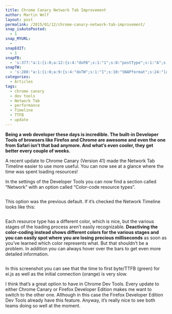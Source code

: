```yaml
---
title: Chrome Canary Network Tab Improvement
author: Martin Wolf
layout: post
permalink: /2015/01/12/chrome-canary-network-tab-improvement/
snap_isAutoPosted:
  - 1
snap_MYURL:
  - 
snapEdIT:
  - 1
snapFB:
  - 's:377:"a:1:{i:0;a:12:{s:4:"doFB";s:1:"1";s:8:"postType";s:1:"A";s:10:"AttachPost";s:1:"2";s:10:"SNAPformat";s:35:"New post on MartinWolf.org: %TITLE%";s:9:"isAutoImg";s:1:"A";s:8:"imgToUse";s:0:"";s:9:"isAutoURL";s:1:"A";s:8:"urlToUse";s:0:"";s:11:"isPrePosted";s:1:"1";s:8:"isPosted";s:1:"1";s:4:"pgID";s:31:"711305895599362_832446166818667";s:5:"pDate";s:19:"2015-01-12 07:47:50";}}";'
snapTW:
  - 's:280:"a:1:{i:0;a:9:{s:4:"doTW";s:1:"1";s:10:"SNAPformat";s:24:"[Article] %TITLE%: %URL%";s:8:"attchImg";s:1:"0";s:9:"isAutoImg";s:1:"A";s:8:"imgToUse";s:0:"";s:11:"isPrePosted";s:1:"1";s:8:"isPosted";s:1:"1";s:4:"pgID";s:18:"554545242016600064";s:5:"pDate";s:19:"2015-01-12 07:47:43";}}";'
categories:
  - Articles
tags:
  - chrome canary
  - dev tools
  - Network Tab
  - performance
  - Timeline
  - TTFB
  - update
---
```

**Being a web developer these days is incredible. The built-in Developer Tools of browsers like Firefox and Chrome are awesome and even the one from Safari isn&#8217;t that bad anymore. And what&#8217;s even cooler, they get better every couple of weeks.**

A recent update to Chrome Canary (Version 41) made the Network Tab Timeline easier to use more useful. You can now see at a glance where the time was spent loading resources!

<!--more-->

In the settings of the Developer Tools you can now find a section called &#8220;Network&#8221; with an option called &#8220;Color-code resource types&#8221;.

<img class="alignnone size-full wp-image-3352" srcset="http://martinwolf.org/wp-content/uploads/2015/01/settings.png 710w, http://martinwolf.org/wp-content/uploads/2015/01/settings.png 1420w, http://martinwolf.org/wp-content/uploads/2015/01/settings.png 360w, http://martinwolf.org/wp-content/uploads/2015/01/settings.png 720w, http://martinwolf.org/wp-content/uploads/2015/01/settings.png 280w, http://martinwolf.org/wp-content/uploads/2015/01/settings.png 560w" sizes="(max-width: 640px) calc(100vw - 4rem), (max-width: 900px) calc(((100vw - 2rem) * 0.666) - 2rem), 710px" /> 

This option was the previous default. If it&#8217;s checked the Network Timeline looks like this:

<img class="alignnone size-full wp-image-3353" srcset="http://martinwolf.org/wp-content/uploads/2015/01/before-710x765.png 710w, http://martinwolf.org/wp-content/uploads/2015/01/before.png 1420w, http://martinwolf.org/wp-content/uploads/2015/01/before-360x388.png 360w, http://martinwolf.org/wp-content/uploads/2015/01/before-720x776.png 720w, http://martinwolf.org/wp-content/uploads/2015/01/before-280x302.png 280w, http://martinwolf.org/wp-content/uploads/2015/01/before-560x603.png 560w" sizes="(max-width: 640px) calc(100vw - 4rem), (max-width: 900px) calc(((100vw - 2rem) * 0.666) - 2rem), 710px" /> 

Each resource type has a different color, which is nice, but the various stages of the loading process aren&#8217;t easily recognizable. **Deactiving the color-coding instead shows different colors for the various stages and you can easily spot where you are losing precious milliseconds** as soon as you&#8217;ve learned which color represents what. But that shouldn&#8217;t be a problem. In addition you can always hover over the bars to get even more detailed information.

<img class="alignnone size-full wp-image-3354" srcset="http://martinwolf.org/wp-content/uploads/2015/01/after-710x765.png 710w, http://martinwolf.org/wp-content/uploads/2015/01/after.png 1420w, http://martinwolf.org/wp-content/uploads/2015/01/after-360x388.png 360w, http://martinwolf.org/wp-content/uploads/2015/01/after-720x776.png 720w, http://martinwolf.org/wp-content/uploads/2015/01/after-280x302.png 280w, http://martinwolf.org/wp-content/uploads/2015/01/after-560x603.png 560w" sizes="(max-width: 640px) calc(100vw - 4rem), (max-width: 900px) calc(((100vw - 2rem) * 0.666) - 2rem), 710px" /> 

In this screenshot you can see that the time to first byte/TTFB (green) for ei.js as well as the initial connection (orange) is very slow.

I think that&#8217;s a great option to have in Chrome Dev Tools. Every update to either Chrome Canary or Firefox Developer Edition makes me want to switch to the other one. Although in this case the Firefox Developer Edition Dev Tools already have this feature. Anyway, it&#8217;s really nice to see both teams doing so well at the moment.